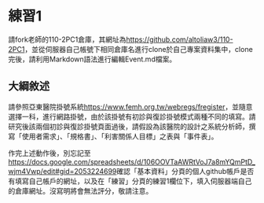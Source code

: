 # 練習1
請fork老師的110-2PC1倉庫，其網址為<https://github.com/altoliaw3/110-2PC1>，並從伺服器自己帳號下相同倉庫名進行clone於自己專案資料集中，clone完後，請利用Markdown語法進行編輯Event.md檔案。

## 大綱敘述
請參照亞東醫院掛號系統<https://www.femh.org.tw/webregs/fregister>，並隨意選擇一科，進行網路掛號，由於該掛號有初診與復診掛號模式兩種不同的填寫。請研究後該兩個初診與復診掛號頁面過後，請假設為該醫院的設計之系統分析師，撰寫「使用者需求」、「規格書」、「利害關係人目標」之表與「事件表」。

作完上述動作後，別忘記至<https://docs.google.com/spreadsheets/d/106OOVTaAWRtVoJ7a8mYQmPtD_wjm4Vwp/edit#gid=2053224699>確認「基本資料」分頁的個人github帳戶是否有填寫自己帳戶的網址，以及在「練習」分頁的練習1欄位下，填入伺服器端自己的倉庫網址。沒寫明將會無法評分，敬請注意。